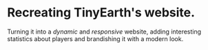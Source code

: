 <h1>Recreating TinyEarth's website.</h1>
<p>Turning it into a <em>dynamic</em> and <em>responsive</em> website, adding interesting statistics about players and brandishing it with a modern look.</p>
